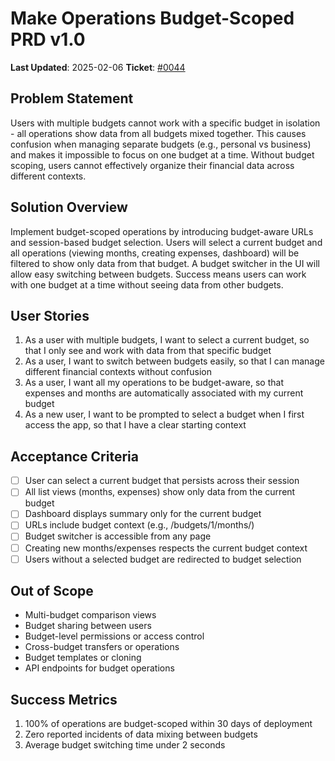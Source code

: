 # Make Operations Budget-Scoped PRD v1.0

**Last Updated**: 2025-02-06
**Ticket**: [#0044](https://github.com/MarcinOrlowski/pyggy-expense-tracker/issues/44)

## Problem Statement
Users with multiple budgets cannot work with a specific budget in isolation - all operations show data from all budgets mixed together. This causes confusion when managing separate budgets (e.g., personal vs business) and makes it impossible to focus on one budget at a time. Without budget scoping, users cannot effectively organize their financial data across different contexts.

## Solution Overview
Implement budget-scoped operations by introducing budget-aware URLs and session-based budget selection. Users will select a current budget and all operations (viewing months, creating expenses, dashboard) will be filtered to show only data from that budget. A budget switcher in the UI will allow easy switching between budgets. Success means users can work with one budget at a time without seeing data from other budgets.

## User Stories
1. As a user with multiple budgets, I want to select a current budget, so that I only see and work with data from that specific budget
2. As a user, I want to switch between budgets easily, so that I can manage different financial contexts without confusion
3. As a user, I want all my operations to be budget-aware, so that expenses and months are automatically associated with my current budget
4. As a new user, I want to be prompted to select a budget when I first access the app, so that I have a clear starting context

## Acceptance Criteria
- [ ] User can select a current budget that persists across their session
- [ ] All list views (months, expenses) show only data from the current budget
- [ ] Dashboard displays summary only for the current budget
- [ ] URLs include budget context (e.g., /budgets/1/months/)
- [ ] Budget switcher is accessible from any page
- [ ] Creating new months/expenses respects the current budget context
- [ ] Users without a selected budget are redirected to budget selection

## Out of Scope
- Multi-budget comparison views
- Budget sharing between users
- Budget-level permissions or access control
- Cross-budget transfers or operations
- Budget templates or cloning
- API endpoints for budget operations

## Success Metrics
1. 100% of operations are budget-scoped within 30 days of deployment
2. Zero reported incidents of data mixing between budgets
3. Average budget switching time under 2 seconds
